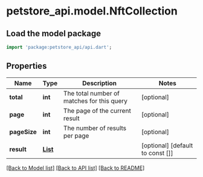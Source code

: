 # petstore_api.model.NftCollection

## Load the model package
```dart
import 'package:petstore_api/api.dart';
```

## Properties
Name | Type | Description | Notes
------------ | ------------- | ------------- | -------------
**total** | **int** | The total number of matches for this query | [optional] 
**page** | **int** | The page of the current result | [optional] 
**pageSize** | **int** | The number of results per page | [optional] 
**result** | [**List<Nft>**](Nft.md) |  | [optional] [default to const []]

[[Back to Model list]](../README.md#documentation-for-models) [[Back to API list]](../README.md#documentation-for-api-endpoints) [[Back to README]](../README.md)



